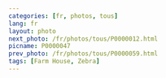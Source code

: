 ```yaml
---
categories: [fr, photos, tous]
lang: fr
layout: photo
next_photo: /fr/photos/tous/P0000012.html
picname: P0000047
prev_photo: /fr/photos/tous/P0000059.html
tags: [Farm House, Zebra]
---
```

